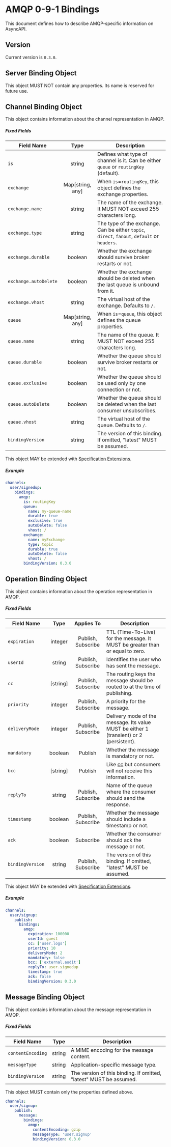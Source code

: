# AMQP 0-9-1 Bindings

This document defines how to describe AMQP-specific information on AsyncAPI.

<a name="version"></a>

## Version

Current version is `0.3.0`.


<a name="server"></a>

## Server Binding Object

This object MUST NOT contain any properties. Its name is reserved for future use.




<a name="channel"></a>

## Channel Binding Object

This object contains information about the channel representation in AMQP.

##### Fixed Fields

Field Name | Type | Description
---|:---:|---
<a name="channelBindingObjectIs"></a>`is` | string | Defines what type of channel is it. Can be either `queue` or `routingKey` (default).
<a name="channelBindingObjectExchange"></a>`exchange` | Map[string, any] | When `is`=`routingKey`, this object defines the exchange properties.
<a name="channelBindingObjectExchangeName"></a>`exchange.name` | string | The name of the exchange. It MUST NOT exceed 255 characters long.
<a name="channelBindingObjectExchangeType"></a>`exchange.type` | string | The type of the exchange. Can be either `topic`, `direct`, `fanout`, `default` or `headers`.
<a name="channelBindingObjectExchangeDurable"></a>`exchange.durable` | boolean | Whether the exchange should survive broker restarts or not.
<a name="channelBindingObjectExchangeAutoDelete"></a>`exchange.autoDelete` | boolean | Whether the exchange should be deleted when the last queue is unbound from it.
<a name="channelBindingObjectExchangeVHost"></a>`exchange.vhost` | string | The virtual host of the exchange. Defaults to `/`.
<a name="channelBindingObjectQueue"></a>`queue` | Map[string, any] | When `is`=`queue`, this object defines the queue properties.
<a name="channelBindingObjectQueueName"></a>`queue.name` | string | The name of the queue. It MUST NOT exceed 255 characters long.
<a name="channelBindingObjectQueueDurable"></a>`queue.durable` | boolean | Whether the queue should survive broker restarts or not.
<a name="channelBindingObjectQueueExclusive"></a>`queue.exclusive` | boolean | Whether the queue should be used only by one connection or not.
<a name="channelBindingObjectAutoDelete"></a>`queue.autoDelete` | boolean | Whether the queue should be deleted when the last consumer unsubscribes.
<a name="channelBindingObjectQueueVHost"></a>`queue.vhost` | string | The virtual host of the queue. Defaults to `/`.
<a name="channelBindingObjectBindingVersion"></a>`bindingVersion` | string | The version of this binding. If omitted, "latest" MUST be assumed.

This object MAY be extended with [Specification Extensions](https://github.com/asyncapi/spec/blob/master/spec/asyncapi.md#specification-extensions).

##### Example

```yaml
channels:
  user/signedup:
    bindings:
      amqp:
        is: routingKey
        queue:
          name: my-queue-name
          durable: true
          exclusive: true
          autoDelete: false
          vhost: /
        exchange:
          name: myExchange
          type: topic
          durable: true
          autoDelete: false
          vhost: /
        bindingVersion: 0.3.0
```


<a name="operation"></a>

## Operation Binding Object

This object contains information about the operation representation in AMQP.

##### Fixed Fields

Field Name | Type | Applies To | Description
---|:---:|:---:|---
<a name="operationBindingObjectExpiration"></a>`expiration` | integer | Publish, Subscribe | TTL (Time-To-Live) for the message. It MUST be greater than or equal to zero.
<a name="operationBindingObjectUserId"></a>`userId` | string | Publish, Subscribe | Identifies the user who has sent the message.
<a name="operationBindingObjectCC"></a>`cc` | [string] | Publish, Subscribe | The routing keys the message should be routed to at the time of publishing.
<a name="operationBindingObjectPriority"></a>`priority` | integer | Publish, Subscribe | A priority for the message.
<a name="operationBindingObjectDeliveryMode"></a>`deliveryMode` | integer | Publish, Subscribe | Delivery mode of the message. Its value MUST be either 1 (transient) or 2 (persistent).
<a name="operationBindingObjectMandatory"></a>`mandatory` | boolean | Publish | Whether the message is mandatory or not.
<a name="operationBindingObjectBCC"></a>`bcc` | [string] | Publish | Like [cc](#operationBindingObjectCC) but consumers will not receive this information.
<a name="operationBindingObjectReplyTo"></a>`replyTo` | string | Publish, Subscribe | Name of the queue where the consumer should send the response.
<a name="operationBindingObjectTimestamp"></a>`timestamp` | boolean | Publish, Subscribe | Whether the message should include a timestamp or not.
<a name="operationBindingObjectAck"></a>`ack` | boolean | Subscribe | Whether the consumer should ack the message or not.
<a name="operationBindingObjectBindingVersion"></a>`bindingVersion` | string | Publish, Subscribe | The version of this binding. If omitted, "latest" MUST be assumed.

This object MAY be extended with [Specification Extensions](https://github.com/asyncapi/spec/blob/master/spec/asyncapi.md#specification-extensions).

##### Example

```yaml
channels:
  user/signup:
    publish:
      bindings:
        amqp:
          expiration: 100000
          userId: guest
          cc: ['user.logs']
          priority: 10
          deliveryMode: 2
          mandatory: false
          bcc: ['external.audit']
          replyTo: user.signedup
          timestamp: true
          ack: false
          bindingVersion: 0.3.0
```


<a name="message"></a>

## Message Binding Object

This object contains information about the message representation in AMQP.

##### Fixed Fields

Field Name | Type | Description
---|:---:|---
<a name="messageBindingObjectContentEncoding"></a>`contentEncoding` | string | A MIME encoding for the message content.
<a name="messageBindingObjectMessageType"></a>`messageType` | string | Application-specific message type.
<a name="messageBindingObjectBindingVersion"></a>`bindingVersion` | string | The version of this binding. If omitted, "latest" MUST be assumed.

This object MUST contain only the properties defined above.

```yaml
channels:
  user/signup:
    publish:
      message:
        bindings:
          amqp:
            contentEncoding: gzip
            messageType: 'user.signup'
            bindingVersion: 0.3.0
```
